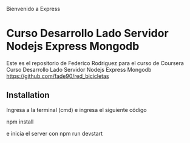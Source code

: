 Bienvenido a Express

# Curso Desarrollo Lado Servidor Nodejs Express Mongodb

Este es el repositorio de Federico Rodriguez para el curso de Coursera Curso Desarrollo Lado Servidor Nodejs Express Mongodb
https://github.com/fade90/red_bicicletas

## Installation

Ingresa a la terminal (cmd) e ingresa el siguiente código

npm install

e inicia el server con npm run devstart